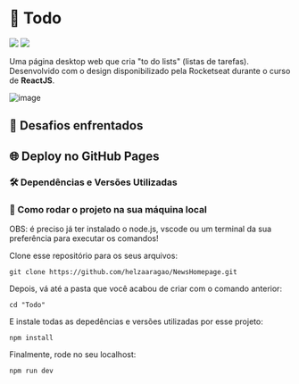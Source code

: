 # 🚀 Todo

<div>
  <img src="https://img.shields.io/badge/React-20232A?style=for-the-badge&logo=react&logoColor=61DAFB"/>
  <img src="https://img.shields.io/badge/TypeScript-007ACC?style=for-the-badge&logo=typescript&logoColor=white"/>
</div>

Uma página desktop web que cria "to do lists" (listas de tarefas). Desenvolvido com o design disponibilizado pela Rocketseat durante o curso de **ReactJS**.

![image](https://github.com/helzaaragao/Todo/assets/81937842/920fcd9a-0209-4969-9acc-37962a7a615d)

## 📌 Desafios enfrentados 

## 🌐 Deploy no GitHub Pages

### 🛠️ Dependências e Versões Utilizadas

### 📂 Como rodar o projeto na sua máquina local

OBS: é preciso já ter instalado o node.js, vscode ou um terminal da sua preferência para executar os comandos!

Clone esse repositório para os seus arquivos:
```
git clone https://github.com/helzaaragao/NewsHomepage.git
```

Depois, vá até a pasta que você acabou de criar com o comando anterior:

```
cd "Todo"
```
E instale todas as depedências e versões utilizadas por esse projeto:

```
npm install
```
Finalmente, rode no seu localhost:
```
npm run dev
```

